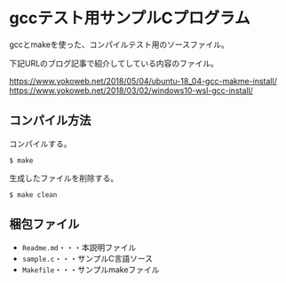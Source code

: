 gccテスト用サンプルCプログラム
==========================
gccとmakeを使った、コンパイルテスト用のソースファイル。

下記URLのブログ記事で紹介してしている内容のファイル。

<https://www.yokoweb.net/2018/05/04/ubuntu-18_04-gcc-makme-install/>
<https://www.yokoweb.net/2018/03/02/windows10-wsl-gcc-install/>

コンパイル方法
--------------------
コンパイルする。
```
$ make
```

生成したファイルを削除する。

```
$ make clean
```

梱包ファイル
-----------------

  * `Readme.md`・・・本説明ファイル
  * `sample.c`・・・サンプルC言語ソース
  * `Makefile`・・・サンプルmakeファイル
